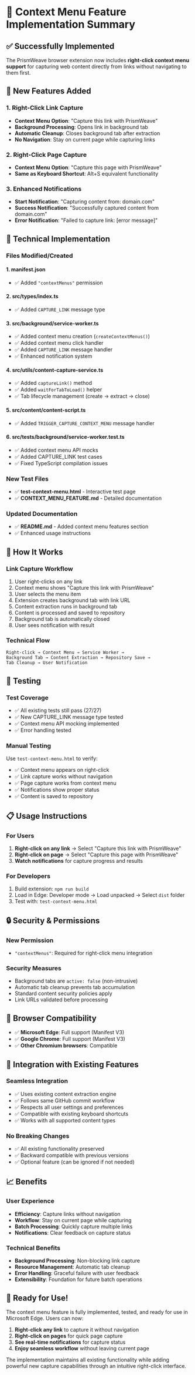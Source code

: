 # 🎯 Context Menu Feature Implementation Summary

## ✅ Successfully Implemented

The PrismWeave browser extension now includes **right-click context menu
support** for capturing web content directly from links without navigating to
them first.

## 🚀 New Features Added

### 1. Right-Click Link Capture

- **Context Menu Option**: "Capture this link with PrismWeave"
- **Background Processing**: Opens link in background tab
- **Automatic Cleanup**: Closes background tab after extraction
- **No Navigation**: Stay on current page while capturing links

### 2. Right-Click Page Capture

- **Context Menu Option**: "Capture this page with PrismWeave"
- **Same as Keyboard Shortcut**: Alt+S equivalent functionality

### 3. Enhanced Notifications

- **Start Notification**: "Capturing content from: domain.com"
- **Success Notification**: "Successfully captured content from domain.com"
- **Error Notification**: "Failed to capture link: [error message]"

## 🔧 Technical Implementation

### Files Modified/Created

#### 1. **manifest.json**

- ✅ Added `"contextMenus"` permission

#### 2. **src/types/index.ts**

- ✅ Added `CAPTURE_LINK` message type

#### 3. **src/background/service-worker.ts**

- ✅ Added context menu creation (`createContextMenus()`)
- ✅ Added context menu click handler
- ✅ Added `CAPTURE_LINK` message handler
- ✅ Enhanced notification system

#### 4. **src/utils/content-capture-service.ts**

- ✅ Added `captureLink()` method
- ✅ Added `waitForTabToLoad()` helper
- ✅ Tab lifecycle management (create → extract → close)

#### 5. **src/content/content-script.ts**

- ✅ Added `TRIGGER_CAPTURE_CONTEXT_MENU` message handler

#### 6. **src/**tests**/background/service-worker.test.ts**

- ✅ Added context menu API mocks
- ✅ Added CAPTURE_LINK test cases
- ✅ Fixed TypeScript compilation issues

### New Test Files

- ✅ **test-context-menu.html** - Interactive test page
- ✅ **CONTEXT_MENU_FEATURE.md** - Detailed documentation

### Updated Documentation

- ✅ **README.md** - Added context menu features section
- ✅ Enhanced usage instructions

## 🎯 How It Works

### Link Capture Workflow

1. User right-clicks on any link
2. Context menu shows "Capture this link with PrismWeave"
3. User selects the menu item
4. Extension creates background tab with link URL
5. Content extraction runs in background tab
6. Content is processed and saved to repository
7. Background tab is automatically closed
8. User sees notification with result

### Technical Flow

```
Right-click → Context Menu → Service Worker →
Background Tab → Content Extraction → Repository Save →
Tab Cleanup → User Notification
```

## 🧪 Testing

### Test Coverage

- ✅ All existing tests still pass (27/27)
- ✅ New CAPTURE_LINK message type tested
- ✅ Context menu API mocking implemented
- ✅ Error handling tested

### Manual Testing

Use `test-context-menu.html` to verify:

- ✅ Context menu appears on right-click
- ✅ Link capture works without navigation
- ✅ Page capture works from context menu
- ✅ Notifications show proper status
- ✅ Content is saved to repository

## 📋 Usage Instructions

### For Users

1. **Right-click on any link** → Select "Capture this link with PrismWeave"
2. **Right-click on page** → Select "Capture this page with PrismWeave"
3. **Watch notifications** for capture progress and results

### For Developers

1. Build extension: `npm run build`
2. Load in Edge: Developer mode → Load unpacked → Select `dist` folder
3. Test with: `test-context-menu.html`

## 🔒 Security & Permissions

### New Permission

- `"contextMenus"`: Required for right-click menu integration

### Security Measures

- Background tabs are `active: false` (non-intrusive)
- Automatic tab cleanup prevents tab accumulation
- Standard content security policies apply
- Link URLs validated before processing

## 🚀 Browser Compatibility

- ✅ **Microsoft Edge**: Full support (Manifest V3)
- ✅ **Google Chrome**: Full support (Manifest V3)
- ✅ **Other Chromium browsers**: Compatible

## 🔄 Integration with Existing Features

### Seamless Integration

- ✅ Uses existing content extraction engine
- ✅ Follows same GitHub commit workflow
- ✅ Respects all user settings and preferences
- ✅ Compatible with existing keyboard shortcuts
- ✅ Works with all supported content types

### No Breaking Changes

- ✅ All existing functionality preserved
- ✅ Backward compatible with previous versions
- ✅ Optional feature (can be ignored if not needed)

## 📈 Benefits

### User Experience

- **Efficiency**: Capture links without navigation
- **Workflow**: Stay on current page while capturing
- **Batch Processing**: Quickly capture multiple links
- **Notifications**: Clear feedback on capture status

### Technical Benefits

- **Background Processing**: Non-blocking link capture
- **Resource Management**: Automatic tab cleanup
- **Error Handling**: Graceful failure with user feedback
- **Extensibility**: Foundation for future batch operations

## 🎉 Ready for Use!

The context menu feature is fully implemented, tested, and ready for use in
Microsoft Edge. Users can now:

1. **Right-click any link** to capture it without navigation
2. **Right-click on pages** for quick page capture
3. **See real-time notifications** for capture status
4. **Enjoy seamless workflow** without leaving current page

The implementation maintains all existing functionality while adding powerful
new capture capabilities through an intuitive right-click interface.
